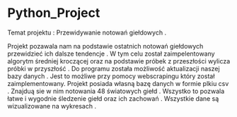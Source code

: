 # Python_Project

Temat projektu : Przewidywanie notowań giełdowych . 

Projekt pozawala nam na podstawie ostatnich notowań giełdowych przewidzieć ich dalsze tendencje . W tym celu został zaimpelentowany algorytm średniej kroczącej oraz na podstawie próbek z przeszłości wylicza próbki w przyszłość . Do programu została możliwość aktualizacji naszej bazy danych . Jest to możliwe przy pomocy webscrapingu który został zaimplementowany. Projekt posiada własną bazę danych w formie plkiu csv . Znajduą sie w nim notowania 48 światowych giełd . Wszystko to pozwala łatwe i wygodnie śledzenie giełd oraz ich zachowań . Wszystkie dane są wizualizowane na wykresach . 
